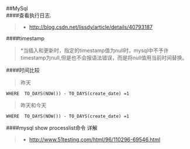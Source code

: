 ##MySql  
####查看执行日志.
> * http://blog.csdn.net/lissdy/article/details/40793187  
 
####timestamp
> *当插入和更新时，指定的timestamp值为null时，mysql中不予许timestamp为null,但是也不会报语法错误，而是将null值用当前时间替换。

####时间比较

>昨天  
>
    WHERE  TO_DAYS(NOW()) - TO_DAYS(create_date) =1
 
>昨天和今天  
>
    WHERE  TO_DAYS(NOW()) - TO_DAYS(create_date) =1
    
####mysql show processlist命令 详解
> * http://www.51testing.com/html/96/110296-69546.html 
    